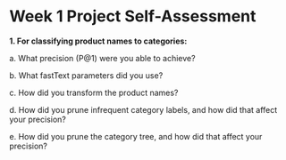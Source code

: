 # Week 1 Project Self-Assessment

**1. For classifying product names to categories:**

a. What precision (P@1) were you able to achieve?

b. What fastText parameters did you use?

c. How did you transform the product names?

d. How did you prune infrequent category labels, and how did that affect your precision?

e. How did you prune the category tree, and how did that affect your precision?